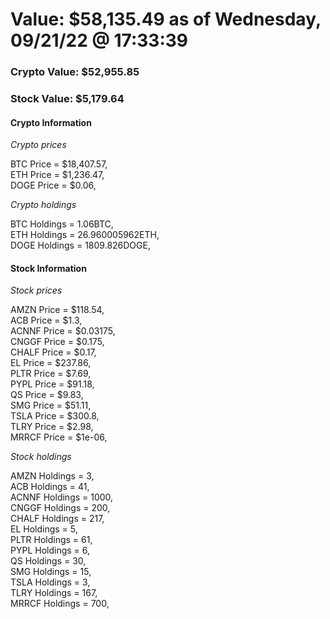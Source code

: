# Value: $58,135.49 as of Wednesday, 09/21/22 @ 17:33:39 

### Crypto Value: $52,955.85

### Stock Value: $5,179.64

#### Crypto Information 
*Crypto prices* 

BTC Price = $18,407.57,  
ETH Price = $1,236.47,  
DOGE Price = $0.06,  


*Crypto holdings* 

BTC Holdings = 1.06BTC,  
ETH Holdings = 26.960005962ETH,  
DOGE Holdings = 1809.826DOGE,  


#### Stock Information 

*Stock prices* 

AMZN Price = $118.54,  
ACB Price = $1.3,  
ACNNF Price = $0.03175,  
CNGGF Price = $0.175,  
CHALF Price = $0.17,  
EL Price = $237.86,  
PLTR Price = $7.69,  
PYPL Price = $91.18,  
QS Price = $9.83,  
SMG Price = $51.11,  
TSLA Price = $300.8,  
TLRY Price = $2.98,  
MRRCF Price = $1e-06,  


*Stock holdings* 

AMZN Holdings = 3,  
ACB Holdings = 41,  
ACNNF Holdings = 1000,  
CNGGF Holdings = 200,  
CHALF Holdings = 217,  
EL Holdings = 5,  
PLTR Holdings = 61,  
PYPL Holdings = 6,  
QS Holdings = 30,  
SMG Holdings = 15,  
TSLA Holdings = 3,  
TLRY Holdings = 167,  
MRRCF Holdings = 700,  


